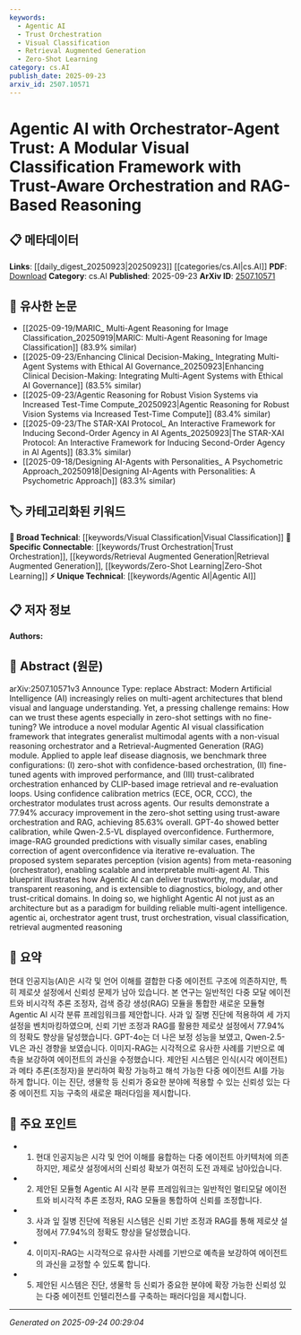 ```yaml
---
keywords:
  - Agentic AI
  - Trust Orchestration
  - Visual Classification
  - Retrieval Augmented Generation
  - Zero-Shot Learning
category: cs.AI
publish_date: 2025-09-23
arxiv_id: 2507.10571
---
```


<!-- KEYWORD_LINKING_METADATA:
{
  "processed_timestamp": "2025-09-24T00:29:04.785844",
  "vocabulary_version": "1.0",
  "selected_keywords": [
    "Agentic AI",
    "Trust Orchestration",
    "Visual Classification",
    "Retrieval Augmented Generation",
    "Zero-Shot Learning"
  ],
  "rejected_keywords": [],
  "similarity_scores": {
    "Agentic AI": 0.85,
    "Trust Orchestration": 0.82,
    "Visual Classification": 0.7,
    "Retrieval Augmented Generation": 0.8,
    "Zero-Shot Learning": 0.78
  },
  "extraction_method": "AI_prompt_based",
  "budget_applied": true,
  "candidates_json": {
    "candidates": [
      {
        "surface": "Agentic AI",
        "canonical": "Agentic AI",
        "aliases": [
          "Agentic Artificial Intelligence"
        ],
        "category": "unique_technical",
        "rationale": "Represents a paradigm shift in multi-agent intelligence, emphasizing trust and modularity.",
        "novelty_score": 0.75,
        "connectivity_score": 0.65,
        "specificity_score": 0.8,
        "link_intent_score": 0.85
      },
      {
        "surface": "Orchestrator-Agent Trust",
        "canonical": "Trust Orchestration",
        "aliases": [
          "Orchestrator Trust",
          "Agent Trust"
        ],
        "category": "specific_connectable",
        "rationale": "Central to the paper's framework, linking trust management with agent orchestration.",
        "novelty_score": 0.68,
        "connectivity_score": 0.78,
        "specificity_score": 0.72,
        "link_intent_score": 0.82
      },
      {
        "surface": "Visual Classification",
        "canonical": "Visual Classification",
        "aliases": [
          "Image Classification"
        ],
        "category": "broad_technical",
        "rationale": "A core component of the framework, connecting with computer vision techniques.",
        "novelty_score": 0.45,
        "connectivity_score": 0.85,
        "specificity_score": 0.6,
        "link_intent_score": 0.7
      },
      {
        "surface": "RAG-Based Reasoning",
        "canonical": "Retrieval Augmented Generation",
        "aliases": [
          "RAG"
        ],
        "category": "specific_connectable",
        "rationale": "Highlights the use of RAG for enhancing reasoning capabilities in AI systems.",
        "novelty_score": 0.58,
        "connectivity_score": 0.88,
        "specificity_score": 0.75,
        "link_intent_score": 0.8
      },
      {
        "surface": "Zero-Shot Setting",
        "canonical": "Zero-Shot Learning",
        "aliases": [
          "Zero-Shot"
        ],
        "category": "specific_connectable",
        "rationale": "Describes a learning scenario critical to the framework's application and evaluation.",
        "novelty_score": 0.5,
        "connectivity_score": 0.9,
        "specificity_score": 0.7,
        "link_intent_score": 0.78
      }
    ],
    "ban_list_suggestions": [
      "apple leaf disease",
      "confidence calibration metrics"
    ]
  },
  "decisions": [
    {
      "candidate_surface": "Agentic AI",
      "resolved_canonical": "Agentic AI",
      "decision": "linked",
      "scores": {
        "novelty": 0.75,
        "connectivity": 0.65,
        "specificity": 0.8,
        "link_intent": 0.85
      }
    },
    {
      "candidate_surface": "Orchestrator-Agent Trust",
      "resolved_canonical": "Trust Orchestration",
      "decision": "linked",
      "scores": {
        "novelty": 0.68,
        "connectivity": 0.78,
        "specificity": 0.72,
        "link_intent": 0.82
      }
    },
    {
      "candidate_surface": "Visual Classification",
      "resolved_canonical": "Visual Classification",
      "decision": "linked",
      "scores": {
        "novelty": 0.45,
        "connectivity": 0.85,
        "specificity": 0.6,
        "link_intent": 0.7
      }
    },
    {
      "candidate_surface": "RAG-Based Reasoning",
      "resolved_canonical": "Retrieval Augmented Generation",
      "decision": "linked",
      "scores": {
        "novelty": 0.58,
        "connectivity": 0.88,
        "specificity": 0.75,
        "link_intent": 0.8
      }
    },
    {
      "candidate_surface": "Zero-Shot Setting",
      "resolved_canonical": "Zero-Shot Learning",
      "decision": "linked",
      "scores": {
        "novelty": 0.5,
        "connectivity": 0.9,
        "specificity": 0.7,
        "link_intent": 0.78
      }
    }
  ]
}
-->

# Agentic AI with Orchestrator-Agent Trust: A Modular Visual Classification Framework with Trust-Aware Orchestration and RAG-Based Reasoning

## 📋 메타데이터

**Links**: [[daily_digest_20250923|20250923]] [[categories/cs.AI|cs.AI]]
**PDF**: [Download](https://arxiv.org/pdf/2507.10571.pdf)
**Category**: cs.AI
**Published**: 2025-09-23
**ArXiv ID**: [2507.10571](https://arxiv.org/abs/2507.10571)

## 🔗 유사한 논문
- [[2025-09-19/MARIC_ Multi-Agent Reasoning for Image Classification_20250919|MARIC: Multi-Agent Reasoning for Image Classification]] (83.9% similar)
- [[2025-09-23/Enhancing Clinical Decision-Making_ Integrating Multi-Agent Systems with Ethical AI Governance_20250923|Enhancing Clinical Decision-Making: Integrating Multi-Agent Systems with Ethical AI Governance]] (83.5% similar)
- [[2025-09-23/Agentic Reasoning for Robust Vision Systems via Increased Test-Time Compute_20250923|Agentic Reasoning for Robust Vision Systems via Increased Test-Time Compute]] (83.4% similar)
- [[2025-09-23/The STAR-XAI Protocol_ An Interactive Framework for Inducing Second-Order Agency in AI Agents_20250923|The STAR-XAI Protocol: An Interactive Framework for Inducing Second-Order Agency in AI Agents]] (83.3% similar)
- [[2025-09-18/Designing AI-Agents with Personalities_ A Psychometric Approach_20250918|Designing AI-Agents with Personalities: A Psychometric Approach]] (83.3% similar)

## 🏷️ 카테고리화된 키워드
**🧠 Broad Technical**: [[keywords/Visual Classification|Visual Classification]]
**🔗 Specific Connectable**: [[keywords/Trust Orchestration|Trust Orchestration]], [[keywords/Retrieval Augmented Generation|Retrieval Augmented Generation]], [[keywords/Zero-Shot Learning|Zero-Shot Learning]]
**⚡ Unique Technical**: [[keywords/Agentic AI|Agentic AI]]

## 📋 저자 정보

**Authors:** 

## 📄 Abstract (원문)

arXiv:2507.10571v3 Announce Type: replace 
Abstract: Modern Artificial Intelligence (AI) increasingly relies on multi-agent architectures that blend visual and language understanding. Yet, a pressing challenge remains: How can we trust these agents especially in zero-shot settings with no fine-tuning? We introduce a novel modular Agentic AI visual classification framework that integrates generalist multimodal agents with a non-visual reasoning orchestrator and a Retrieval-Augmented Generation (RAG) module. Applied to apple leaf disease diagnosis, we benchmark three configurations: (I) zero-shot with confidence-based orchestration, (II) fine-tuned agents with improved performance, and (III) trust-calibrated orchestration enhanced by CLIP-based image retrieval and re-evaluation loops. Using confidence calibration metrics (ECE, OCR, CCC), the orchestrator modulates trust across agents. Our results demonstrate a 77.94\% accuracy improvement in the zero-shot setting using trust-aware orchestration and RAG, achieving 85.63\% overall. GPT-4o showed better calibration, while Qwen-2.5-VL displayed overconfidence. Furthermore, image-RAG grounded predictions with visually similar cases, enabling correction of agent overconfidence via iterative re-evaluation. The proposed system separates perception (vision agents) from meta-reasoning (orchestrator), enabling scalable and interpretable multi-agent AI. This blueprint illustrates how Agentic AI can deliver trustworthy, modular, and transparent reasoning, and is extensible to diagnostics, biology, and other trust-critical domains. In doing so, we highlight Agentic AI not just as an architecture but as a paradigm for building reliable multi-agent intelligence. agentic ai, orchestrator agent trust, trust orchestration, visual classification, retrieval augmented reasoning

## 📝 요약

현대 인공지능(AI)은 시각 및 언어 이해를 결합한 다중 에이전트 구조에 의존하지만, 특히 제로샷 설정에서 신뢰성 문제가 남아 있습니다. 본 연구는 일반적인 다중 모달 에이전트와 비시각적 추론 조정자, 검색 증강 생성(RAG) 모듈을 통합한 새로운 모듈형 Agentic AI 시각 분류 프레임워크를 제안합니다. 사과 잎 질병 진단에 적용하여 세 가지 설정을 벤치마킹하였으며, 신뢰 기반 조정과 RAG를 활용한 제로샷 설정에서 77.94%의 정확도 향상을 달성했습니다. GPT-4o는 더 나은 보정 성능을 보였고, Qwen-2.5-VL은 과신 경향을 보였습니다. 이미지-RAG는 시각적으로 유사한 사례를 기반으로 예측을 보강하여 에이전트의 과신을 수정했습니다. 제안된 시스템은 인식(시각 에이전트)과 메타 추론(조정자)을 분리하여 확장 가능하고 해석 가능한 다중 에이전트 AI를 가능하게 합니다. 이는 진단, 생물학 등 신뢰가 중요한 분야에 적용할 수 있는 신뢰성 있는 다중 에이전트 지능 구축의 새로운 패러다임을 제시합니다.

## 🎯 주요 포인트

- 1. 현대 인공지능은 시각 및 언어 이해를 융합하는 다중 에이전트 아키텍처에 의존하지만, 제로샷 설정에서의 신뢰성 확보가 여전히 도전 과제로 남아있습니다.
- 2. 제안된 모듈형 Agentic AI 시각 분류 프레임워크는 일반적인 멀티모달 에이전트와 비시각적 추론 조정자, RAG 모듈을 통합하여 신뢰를 조정합니다.
- 3. 사과 잎 질병 진단에 적용된 시스템은 신뢰 기반 조정과 RAG를 통해 제로샷 설정에서 77.94%의 정확도 향상을 달성했습니다.
- 4. 이미지-RAG는 시각적으로 유사한 사례를 기반으로 예측을 보강하여 에이전트의 과신을 교정할 수 있도록 합니다.
- 5. 제안된 시스템은 진단, 생물학 등 신뢰가 중요한 분야에 확장 가능한 신뢰성 있는 다중 에이전트 인텔리전스를 구축하는 패러다임을 제시합니다.


---

*Generated on 2025-09-24 00:29:04*